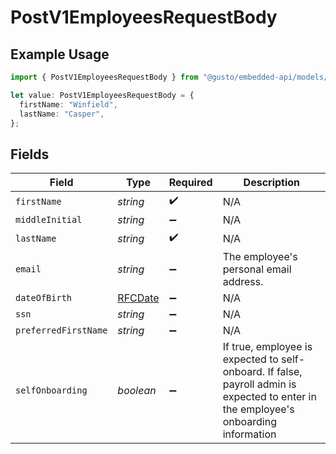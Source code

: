 # PostV1EmployeesRequestBody

## Example Usage

```typescript
import { PostV1EmployeesRequestBody } from "@gusto/embedded-api/models/operations/postv1employees.js";

let value: PostV1EmployeesRequestBody = {
  firstName: "Winfield",
  lastName: "Casper",
};
```

## Fields

| Field                                                                                                                                | Type                                                                                                                                 | Required                                                                                                                             | Description                                                                                                                          |
| ------------------------------------------------------------------------------------------------------------------------------------ | ------------------------------------------------------------------------------------------------------------------------------------ | ------------------------------------------------------------------------------------------------------------------------------------ | ------------------------------------------------------------------------------------------------------------------------------------ |
| `firstName`                                                                                                                          | *string*                                                                                                                             | :heavy_check_mark:                                                                                                                   | N/A                                                                                                                                  |
| `middleInitial`                                                                                                                      | *string*                                                                                                                             | :heavy_minus_sign:                                                                                                                   | N/A                                                                                                                                  |
| `lastName`                                                                                                                           | *string*                                                                                                                             | :heavy_check_mark:                                                                                                                   | N/A                                                                                                                                  |
| `email`                                                                                                                              | *string*                                                                                                                             | :heavy_minus_sign:                                                                                                                   | The employee's personal email address.                                                                                               |
| `dateOfBirth`                                                                                                                        | [RFCDate](../../types/rfcdate.md)                                                                                                    | :heavy_minus_sign:                                                                                                                   | N/A                                                                                                                                  |
| `ssn`                                                                                                                                | *string*                                                                                                                             | :heavy_minus_sign:                                                                                                                   | N/A                                                                                                                                  |
| `preferredFirstName`                                                                                                                 | *string*                                                                                                                             | :heavy_minus_sign:                                                                                                                   | N/A                                                                                                                                  |
| `selfOnboarding`                                                                                                                     | *boolean*                                                                                                                            | :heavy_minus_sign:                                                                                                                   | If true, employee is expected to self-onboard. If false, payroll admin is expected to enter in the employee's onboarding information |